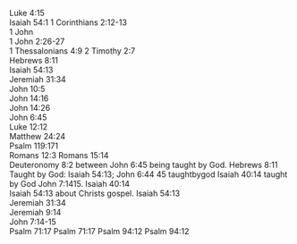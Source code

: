 Luke 4:15	
Isaiah 54:1	
1 Corinthians 2:12-13	
1 John	
1 John 2:26-27	
1 Thessalonians 4:9	
2 Timothy 2:7	
Hebrews 8:11	
Isaiah 54:13	
Jeremiah 31:34	
John 10:5	
John 14:16	
John 14:26	
John 6:45	
Luke 12:12	
Matthew 24:24	
Psalm 119:171	
Romans 12:3	
Romans 15:14	
Deuteronomy 8:2	between John 6:45 being taught by God.
Hebrews 8:11	Taught by God: Isaiah 54:13; John 6:44 45 taughtbygod
Isaiah 40:14	taught by God John 7:1415.
Isaiah 40:14	
Isaiah 54:13	about Christs gospel.
Isaiah 54:13	
Jeremiah 31:34	
Jeremiah 9:14	
John 7:14-15	
Psalm 71:17	
Psalm 71:17	
Psalm 94:12	
Psalm 94:12	
